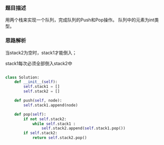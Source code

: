 ### 题目描述

用两个栈来实现一个队列，完成队列的Push和Pop操作。 队列中的元素为int类型。

### 思路解析

当stack2为空时，stack1才能倒入；

stack1每次必须全部倒入stack2中

```python

class Solution:
    def __init__(self):
        self.stack1 = []
        self.stack2 = []

    def push(self, node):
        self.stack1.append(node)

    def pop(self):
        if not self.stack2:
            while self.stack1 :
                self.stack2.append(self.stack1.pop())
        if self.stack2:
            return self.stack2.pop()

```
